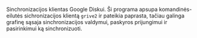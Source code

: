 Sinchronizacijos klientas Google Diskui. Ši programa apsupa komandinės-eilutės sichronizacijos klientą `grive2` ir pateikia paprasta, tačiau galinga grafinę sąsaja sinchronizacijos valdymui, paskyros prijungimui ir pasirinkimui ką sinchronizuoti.
